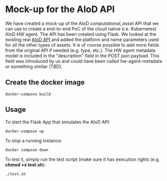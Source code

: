 # Mock-up for the AIoD API
We have created a mock-up of the AIoD *computational_asset* API that we can use to create a end-to-end PoC of the cloud native (i.e. Kubernetes) AIoD HW agent. The API has been created using Flask. We looked at the existing real [AIoD API](https://github.com/aiondemand/AIOD-rest-api) and added the platform and name parameters used for all the other types of assets. It is of course possible to add more fields from the original API if needed (e.g. type, etc.). The HW agent metadata model is included in the "description" field in the POST json payload. This field was introduced by us and could have been called hw-agent-metadata or something similar (TBD).

## Create the docker image
```docker-compose build```
## Usage
To start the Flask App that simulates the AIoD API:

```docker-compose up```

To stop a running instance:

```docker compose down```

To test it, simply run the test script (make sure it has execution rights (e.g. **chmod +x test.sh**):

```./test.sh```
